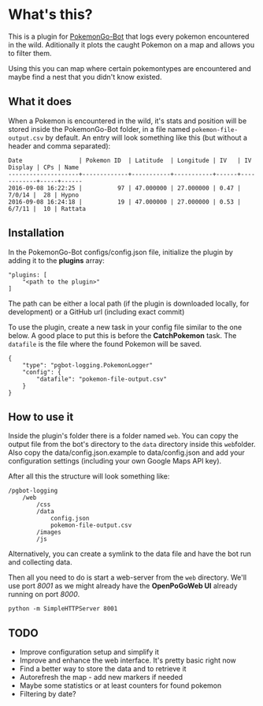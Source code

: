 # What's this?
This is a plugin for [PokemonGo-Bot](https://github.com/PokemonGoF/PokemonGo-Bot) that logs every pokemon encountered in the wild. Aditionally it plots the caught Pokemon on a map and allows you to filter them.

Using this you can map where certain pokemontypes are encountered and maybe find a nest that you didn't know existed.

## What it does

When a Pokemon is encountered in the wild, it's stats and position will be stored inside the PokemonGo-Bot folder, in a file named ``pokemon-file-output.csv`` by default. An entry will look something like this (but without a header and comma separated):

    Date                | Pokemon ID  | Latitude  | Longitude | IV   | IV Display | CPs | Name
    --------------------+-------------+-----------+-----------+------+------------+-----+------
    2016-09-08 16:22:25 |          97 | 47.000000 | 27.000000 | 0.47 |     7/0/14 |  28 | Hypno
    2016-09-08 16:24:18 |          19 | 47.000000 | 27.000000 | 0.53 |     6/7/11 |  10 | Rattata

## Installation

In the PokemonGo-Bot configs/config.json file, initialize the plugin by adding it to the **plugins** array:

    "plugins: [
        "<path to the plugin>" 
    ]

The path can be either a local path (if the plugin is downloaded locally, for development) or a GitHub url (including exact commit)

To use the plugin, create a new task in your config file similar to the one below. A good place to put this is before the **CatchPokemon** task. The ``datafile`` is the file where the found Pokemon will be saved.

    {
        "type": "pgbot-logging.PokemonLogger"
        "config": {
            "datafile": "pokemon-file-output.csv"
        }
    }

## How to use it

Inside the plugin's folder there is a folder named ``web``. You can copy the output file from the bot's directory to the ``data`` directory inside this ``web``folder. Also copy the data/config.json.example to data/config.json and add your configuration settings (including your own Google Maps API key).

After all this the structure will look something like:

    /pgbot-logging
        /web
            /css
            /data
                config.json
                pokemon-file-output.csv
            /images
            /js

Alternatively, you can create a symlink to the data file and have the bot run  and collecting data.

Then all you need to do is start a web-server from the ``web`` directory. We'll use port *8001* as we might already have the **OpenPoGoWeb UI** already running on port *8000*.

    python -m SimpleHTTPServer 8001

## TODO

+ Improve configuration setup and simplify it
+ Improve and enhance the web interface. It's pretty basic right now
+ Find a better way to store the data and to retrieve it
+ Autorefresh the map - add new markers if needed
+ Maybe some statistics or at least counters for found pokemon
+ Filtering by date?
